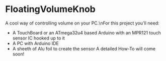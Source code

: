 # FloatingVolumeKnob
A cool way of controlling volume on your PC.\nFor this project you'll need:
  + A TouchBoard or an ATmega32u4 based Arduino with an MPR121 touch sensor IC hooked up to it
  + A PC with Arduino IDE
  + A sheeth of Alu foil to create the sensor
A detailed How-To will come soon!
